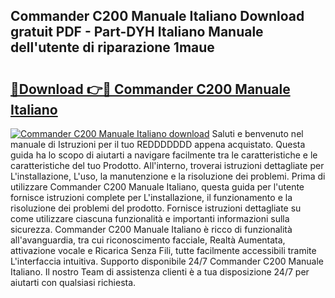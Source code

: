 ## Commander C200 Manuale Italiano Download gratuit PDF - Part-DYH Italiano Manuale dell'utente di riparazione 1maue

# <h2><a href="http://dfe8yk.blite.top/?on=Commander+C200+Manuale+Italiano">🔗Download 👉🔴 Commander C200 Manuale Italiano</a></h2>

[![Commander C200 Manuale Italiano download](https://i.imgur.com/lujVjoI.png)](http://dfe8yk.blite.top/?on=Commander+C200+Manuale+Italiano)
Saluti e benvenuto nel manuale di Istruzioni per il tuo REDDDDDDD appena acquistato. Questa guida ha lo scopo di aiutarti a navigare facilmente tra le caratteristiche e le caratteristiche del tuo Prodotto. All'interno, troverai istruzioni dettagliate per L'installazione, L'uso, la manutenzione e la risoluzione dei problemi. Prima di utilizzare Commander C200 Manuale Italiano, questa guida per l'utente fornisce istruzioni complete per L'installazione, il funzionamento e la risoluzione dei problemi del prodotto. Fornisce istruzioni dettagliate su come utilizzare ciascuna funzionalità e importanti informazioni sulla sicurezza. Commander C200 Manuale Italiano è ricco di funzionalità all'avanguardia, tra cui riconoscimento facciale, Realtà Aumentata, attivazione vocale e Ricarica Senza Fili, tutte facilmente accessibili tramite L'interfaccia intuitiva. Supporto disponibile 24/7 Commander C200 Manuale Italiano. Il nostro Team di assistenza clienti è a tua disposizione 24/7 per aiutarti con qualsiasi richiesta.
